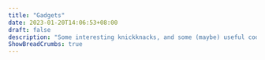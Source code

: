 ```yaml
---
title: "Gadgets"
date: 2023-01-20T14:06:53+08:00
draft: false
description: "Some interesting knickknacks, and some (maybe) useful code snippets."
ShowBreadCrumbs: true
---
```


